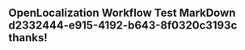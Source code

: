 <properties
ms.topic="hero-topic"
ms.test1="hero-topic"
ms.test2="test"/>

## OpenLocalization Workflow Test MarkDown d2332444-e915-4192-b643-8f0320c3193c thanks!
